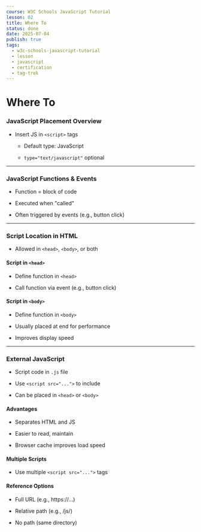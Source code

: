 ```yaml
---
course: W3C Schools JavaScript Tutorial
lesson: 02
title: Where To
status: done
date: 2025-07-04
publish: true
tags:
  - w3c-schools-javascript-tutorial
  - lesson
  - javascript
  - certification
  - tag-trek
---
```


# Where To
### JavaScript Placement Overview

- Insert JS in `<script>` tags
    
    - Default type: JavaScript
        
    - `type="text/javascript"` optional
        

---

### JavaScript Functions & Events

- Function = block of code
    
- Executed when "called"
    
- Often triggered by events (e.g., button click)
    

---

### Script Location in HTML

- Allowed in `<head>`, `<body>`, or both
    

#### Script in `<head>`

- Define function in `<head>`
    
- Call function via event (e.g., button click)
    

#### Script in `<body>`

- Define function in `<body>`
    
- Usually placed at end for performance
    
- Improves display speed
    

---

### External JavaScript

- Script code in `.js` file
    
- Use `<script src="...">` to include
    
- Can be placed in `<head>` or `<body>`
    

#### Advantages

- Separates HTML and JS
    
- Easier to read, maintain
    
- Browser cache improves load speed
    

#### Multiple Scripts

- Use multiple `<script src="...">` tags
    

#### Reference Options

- Full URL (e.g., https://...)
    
- Relative path (e.g., /js/)
    
- No path (same directory)